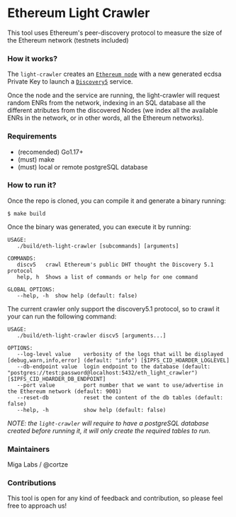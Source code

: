 # Ethereum Light Crawler
This tool uses Ethereum's peer-discovery protocol to measure the size of the Ethereum network (testnets included) 

### How it works?
The `light-crawler` creates an [`Ethereum node`](https://github.com/ethereum/go-ethereum/blob/f53ff0ff4a68ffc56004ab1d5cc244bcb64d3277/p2p/enode/localnode.go#L47) with a new generated ecdsa Private Key to launch a [`Discovery5`](https://github.com/ethereum/go-ethereum/blob/f53ff0ff4a68ffc56004ab1d5cc244bcb64d3277/p2p/discover/v5_udp.go#L61) service. 

Once the node and the service are running, the light-crawler will request random ENRs from the network, indexing in an SQL database all the different atributes from the discovered Nodes (we index all the available ENRs in the network, or in other words, all the Ethereum networks). 

### Requirements
- (recomended) Go1.17+
- (must) make 
- (must) local or remote postgreSQL database

### How to run it?
Once the repo is cloned, you can compile it and generate a binary running:
```
$ make build
```

Once the binary was generated, you can execute it by running:
```
USAGE:
   ./build/eth-light-crawler [subcommands] [arguments]

COMMANDS:
   discv5   crawl Ethereum's public DHT thought the Discovery 5.1 protocol
   help, h  Shows a list of commands or help for one command

GLOBAL OPTIONS:
   --help, -h  show help (default: false)
```

The current crawler only support the discovery5.1 protocol, so to crawl it your can run the following command:
```
USAGE:
   ./build/eth-light-crawler discv5 [arguments...]

OPTIONS:
   --log-level value    verbosity of the logs that will be displayed [debug,warn,info,error] (default: "info") [$IPFS_CID_HOARDER_LOGLEVEL]
   --db-endpoint value  login endpoint to the database (default: "postgres://test:password@localhost:5432/eth_light_crawler") [$IPFS_CID_HOARDER_DB_ENDPOINT]
   --port value         port number that we want to use/advertise in the Ethereum network (default: 9001)
   --reset-db           reset the content of the db tables (default: false)
   --help, -h           show help (default: false)
```
_NOTE: the `light-crawler` will require to have a postgreSQL database created before running it, it will only create the required tables to run._

### Maintainers
Miga Labs / @cortze

### Contributions 
This tool is open for any kind of feedback and contribution, so please feel free to approach us!

